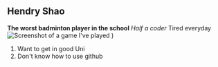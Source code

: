 ## Hendry Shao 
**The worst badminton player in the school**
*Half a coder*
Tired everyday
![Screenshot of a game I've played](https://github.com/hendryshao/hendryshao/assets/87082007/0cf78e74-e701-4043-be49-97af1cb86619)
)
1. Want to get in good Uni
2. Don't know how to use github
